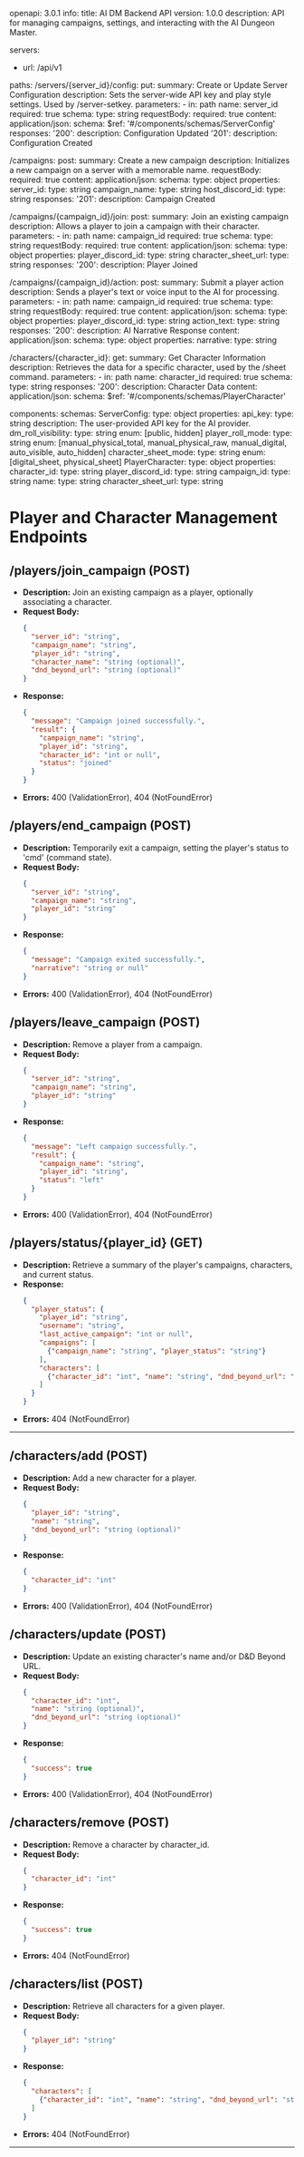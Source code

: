 openapi: 3.0.1
info:
  title: AI DM Backend API
  version: 1.0.0
  description: API for managing campaigns, settings, and interacting with the AI Dungeon Master.

servers:
  - url: /api/v1

paths:
  /servers/{server_id}/config:
    put:
      summary: Create or Update Server Configuration
      description: Sets the server-wide API key and play style settings. Used by /server-setkey.
      parameters:
        - in: path
          name: server_id
          required: true
          schema:
            type: string
      requestBody:
        required: true
        content:
          application/json:
            schema:
              $ref: '#/components/schemas/ServerConfig'
      responses:
        '200':
          description: Configuration Updated
        '201':
          description: Configuration Created

  /campaigns:
    post:
      summary: Create a new campaign
      description: Initializes a new campaign on a server with a memorable name.
      requestBody:
        required: true
        content:
          application/json:
            schema:
              type: object
              properties:
                server_id:
                  type: string
                campaign_name:
                  type: string
                host_discord_id:
                  type: string
      responses:
        '201':
          description: Campaign Created

  /campaigns/{campaign_id}/join:
    post:
      summary: Join an existing campaign
      description: Allows a player to join a campaign with their character.
      parameters:
        - in: path
          name: campaign_id
          required: true
          schema:
            type: string
      requestBody:
        required: true
        content:
          application/json:
            schema:
              type: object
              properties:
                player_discord_id:
                  type: string
                character_sheet_url:
                  type: string
      responses:
        '200':
          description: Player Joined

  /campaigns/{campaign_id}/action:
    post:
      summary: Submit a player action
      description: Sends a player's text or voice input to the AI for processing.
      parameters:
        - in: path
          name: campaign_id
          required: true
          schema:
            type: string
      requestBody:
        required: true
        content:
          application/json:
            schema:
              type: object
              properties:
                player_discord_id:
                  type: string
                action_text:
                  type: string
      responses:
        '200':
          description: AI Narrative Response
          content:
            application/json:
              schema:
                type: object
                properties:
                  narrative:
                    type: string

  /characters/{character_id}:
    get:
      summary: Get Character Information
      description: Retrieves the data for a specific character, used by the /sheet command.
      parameters:
        - in: path
          name: character_id
          required: true
          schema:
            type: string
      responses:
        '200':
          description: Character Data
          content:
            application/json:
              schema:
                $ref: '#/components/schemas/PlayerCharacter'

components:
  schemas:
    ServerConfig:
      type: object
      properties:
        api_key:
          type: string
          description: The user-provided API key for the AI provider.
        dm_roll_visibility:
          type: string
          enum: [public, hidden]
        player_roll_mode:
          type: string
          enum: [manual_physical_total, manual_physical_raw, manual_digital, auto_visible, auto_hidden]
        character_sheet_mode:
          type: string
          enum: [digital_sheet, physical_sheet]
    PlayerCharacter:
      type: object
      properties:
        character_id:
          type: string
        player_discord_id:
          type: string
        campaign_id:
          type: string
        name:
          type: string
        character_sheet_url:
          type: string

          
# Player and Character Management Endpoints

## /players/join_campaign (POST)
- **Description:** Join an existing campaign as a player, optionally associating a character.
- **Request Body:**
  ```json
  {
    "server_id": "string",
    "campaign_name": "string",
    "player_id": "string",
    "character_name": "string (optional)",
    "dnd_beyond_url": "string (optional)"
  }
  ```
- **Response:**
  ```json
  {
    "message": "Campaign joined successfully.",
    "result": {
      "campaign_name": "string",
      "player_id": "string",
      "character_id": "int or null",
      "status": "joined"
    }
  }
  ```
- **Errors:** 400 (ValidationError), 404 (NotFoundError)

## /players/end_campaign (POST)
- **Description:** Temporarily exit a campaign, setting the player's status to 'cmd' (command state).
- **Request Body:**
  ```json
  {
    "server_id": "string",
    "campaign_name": "string",
    "player_id": "string"
  }
  ```
- **Response:**
  ```json
  {
    "message": "Campaign exited successfully.",
    "narrative": "string or null"
  }
  ```
- **Errors:** 400 (ValidationError), 404 (NotFoundError)

## /players/leave_campaign (POST)
- **Description:** Remove a player from a campaign.
- **Request Body:**
  ```json
  {
    "server_id": "string",
    "campaign_name": "string",
    "player_id": "string"
  }
  ```
- **Response:**
  ```json
  {
    "message": "Left campaign successfully.",
    "result": {
      "campaign_name": "string",
      "player_id": "string",
      "status": "left"
    }
  }
  ```
- **Errors:** 400 (ValidationError), 404 (NotFoundError)

## /players/status/{player_id} (GET)
- **Description:** Retrieve a summary of the player's campaigns, characters, and current status.
- **Response:**
  ```json
  {
    "player_status": {
      "player_id": "string",
      "username": "string",
      "last_active_campaign": "int or null",
      "campaigns": [
        {"campaign_name": "string", "player_status": "string"}
      ],
      "characters": [
        {"character_id": "int", "name": "string", "dnd_beyond_url": "string or null"}
      ]
    }
  }
  ```
- **Errors:** 404 (NotFoundError)

---

## /characters/add (POST)
- **Description:** Add a new character for a player.
- **Request Body:**
  ```json
  {
    "player_id": "string",
    "name": "string",
    "dnd_beyond_url": "string (optional)"
  }
  ```
- **Response:**
  ```json
  {
    "character_id": "int"
  }
  ```
- **Errors:** 400 (ValidationError), 404 (NotFoundError)

## /characters/update (POST)
- **Description:** Update an existing character's name and/or D&D Beyond URL.
- **Request Body:**
  ```json
  {
    "character_id": "int",
    "name": "string (optional)",
    "dnd_beyond_url": "string (optional)"
  }
  ```
- **Response:**
  ```json
  {
    "success": true
  }
  ```
- **Errors:** 400 (ValidationError), 404 (NotFoundError)

## /characters/remove (POST)
- **Description:** Remove a character by character_id.
- **Request Body:**
  ```json
  {
    "character_id": "int"
  }
  ```
- **Response:**
  ```json
  {
    "success": true
  }
  ```
- **Errors:** 404 (NotFoundError)

## /characters/list (POST)
- **Description:** Retrieve all characters for a given player.
- **Request Body:**
  ```json
  {
    "player_id": "string"
  }
  ```
- **Response:**
  ```json
  {
    "characters": [
      {"character_id": "int", "name": "string", "dnd_beyond_url": "string or null"}
    ]
  }
  ```
- **Errors:** 404 (NotFoundError)

---